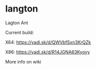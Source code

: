 # langton
Lagton Ant

Current build:

X64:
https://yadi.sk/d/QWVbfSxn3KrQZk

X86:
https://yadi.sk/d/R14JGNA63Kyoyy

More info on wiki